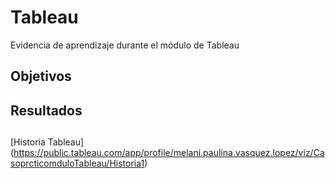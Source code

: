 # Tableau
Evidencia de aprendizaje durante el módulo de Tableau

## Objetivos


## Resultados

##

##
[Historia Tableau] (https://public.tableau.com/app/profile/melani.paulina.vasquez.lopez/viz/CasoprcticomduloTableau/Historia1)


